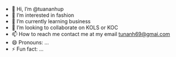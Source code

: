 - 👋 Hi, I’m @tuananhup
- 👀 I’m interested in fashion
- 🌱 I’m currently learning business
- 💞️ I’m looking to collaborate on KOLS or KOC
- 📫 How to reach me contact me at my email tunanh69@gmai.com
- 😄 Pronouns: ...
- ⚡ Fun fact: ...

<!---
tuananhup/tuananhup is a ✨ special ✨ repository because its `README.md` (this file) appears on your GitHub profile.
You can click the Preview link to take a look at your changes.
--->
